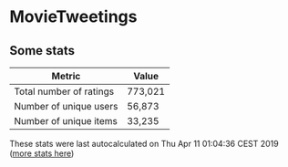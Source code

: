 # MovieTweetings
## Some stats

Metric | Value
--- | ---
Total number of ratings                 | 773,021
Number of unique users                  | 56,873
Number of unique items                  | 33,235
These stats were last autocalculated on Thu Apr 11 01:04:36 CEST 2019  ([more stats here](./stats.md))

